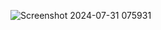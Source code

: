 ![Screenshot 2024-07-31 075931](https://github.com/user-attachments/assets/b48c2afb-7c47-473d-9704-2eef19636ebe)
